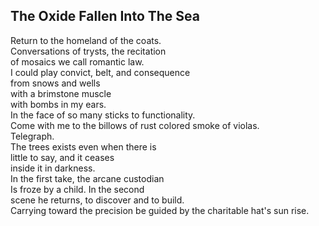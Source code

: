 The Oxide Fallen Into The Sea
-----------------------------
Return to the homeland of the coats.  
Conversations of trysts, the recitation  
of mosaics we call romantic law.  
I could play convict, belt, and consequence  
from snows and wells  
with a brimstone muscle  
with bombs in my ears.  
In the face of so many sticks to functionality.  
Come with me to the billows of rust colored smoke of violas.  
Telegraph.  
The trees exists even when there is  
little to say, and it ceases  
inside it in darkness.  
In the first take, the arcane custodian  
Is froze by a child. In the second  
scene he returns, to discover and to build.  
Carrying toward the precision be guided by the charitable hat's sun rise.  
